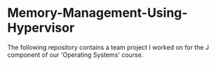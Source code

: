 # Memory-Management-Using-Hypervisor
The following repository contains a team project I worked on for the J component of our 'Operating Systems' course.
